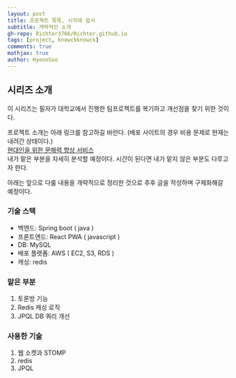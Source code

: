 ```yaml
---
layout: post
title: 프로젝트 똑똑, 시작에 앞서
subtitle: 개략적인 소개
gh-repo: Richter3766/Richter.github.io
tags: [project, knowckknowck]
comments: true
mathjax: true
author: HyeonSoo
---
```


## 시리즈 소개

이 시리즈는 필자가 대학교에서 진행한 팀프로젝트를 복기하고 개선점을 찾기 위한 것이다.

프로젝트 소개는 아래 링크를 참고하길 바란다. (배포 사이트의 경우 비용 문제로 현재는 내려간 상태이다.)<br>
[현대인을 위한 문해력 향상 서비스](https://github.com/KnowckknowcK)<br>
내가 맡은 부분을 자세히 분석할 예정이다. 시간이 된다면 내가 맡지 않은 부분도 다루고자 한다.

아래는 앞으로 다룰 내용을 개략적으로 정리한 것으로 추후 글을 작성하며 구체화해갈 예정이다.

### 기술 스택

- 백엔드: Spring boot ( java )
- 프론트엔드: React PWA ( javascript )
- DB: MySQL
- 배포 플랫폼: AWS ( EC2, S3, RDS )
- 캐싱: redis

### 맡은 부분

1. 토론방 기능
2. Redis 캐싱 로직
3. JPQL DB 쿼리 개선

### 사용한 기술

1. 웹 소켓과 STOMP
2. redis
3. JPQL
